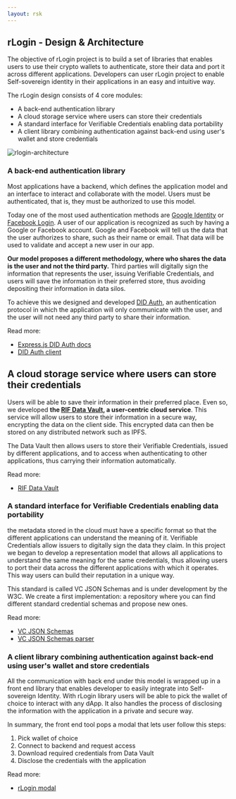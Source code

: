 ```yaml
---
layout: rsk
---
```


## rLogin - Design & Architecture

The objective of rLogin project is to build a set of libraries that enables users to use their crypto wallets to authenticate, store their data and port it across different applications. Developers can user rLogin project to enable Self-sovereign identity in their applications in an easy and intuitive way.

The rLogin design consists of 4 core modules:

- A back-end authentication library
- A cloud storage service where users can store their credentials
- A standard interface for Verifiable Credentials enabling data portability
- A client library combining authentication against back-end using user's wallet and store credentials

![rlogin-architecture](../assets/rlogin-architecture.jpg)

### A back-end authentication library

Most applications have a backend, which defines the application model and an interface to interact and collaborate with the model. Users must be authenticated, that is, they must be authorized to use this model.

Today one of the most used authentication methods are [Google Identity](https://developers.facebook.com/products/facebook-login/) or [Facebook Login](https://developers.facebook.com/products/facebook-login/). A user of our application is recognized as such by having a Google or Facebook account. Google and Facebook will tell us the data that the user authorizes to share, such as their name or email. That data will be used to validate and accept a new user in our app.

**Our model proposes a different methodology, where who shares the data is the user and not the third party.** Third parties will digitally sign the information that represents the user, issuing Verifiable Credentials, and users will save the information in their preferred store, thus avoiding depositing their information in data silos.

To achieve this we designed and developed [DID Auth](../../specs/did-auth), an authentication protocol in which the application will only communicate with the user, and the user will not need any third party to share their information.

Read more:
- [Express.js DID Auth docs](../libraries/express-did-auth)
- [DID Auth client](../libraries/did-auth-client)

## A cloud storage service where users can store their credentials

Users will be able to save their information in their preferred place. Even so, we developed **the [RIF Data Vault](../../data-vault), a user-centric cloud service**. This service will allow users to store their information in a secure way, encrypting the data on the client side. This encrypted data can then be stored on any distributed network such as IPFS.

The Data Vault then allows users to store their Verifiable Credentials, issued by different applications, and to access when authenticating to other applications, thus carrying their information automatically.

Read more:
- [RIF Data Vault](../../data-vault)

### A standard interface for Verifiable Credentials enabling data portability

the metadata stored in the cloud must have a specific format so that the different applications can understand the meaning of it. Verifiable Credentials allow issuers to digitally sign the data they claim. In this project we began to develop a representation model that allows all applications to understand the same meaning for the same credentials, thus allowing users to port their data across the different applications with which it operates. This way users can build their reputation in a unique way.

This standard is called VC JSON Schemas and is under development by the W3C. We create a first implementation: a repository where you can find different standard credential schemas and propose new ones.

Read more:
- [VC JSON Schemas](../libraries/vc-json-schemas)
- [VC JSON Schemas parser](../libraries/vc-json-schemas-parser)

### A client library combining authentication against back-end using user's wallet and store credentials

All the communication with back end under this model is wrapped up in a front end library that enables developer to easily integrate into Self-sovereign Identity. With rLogin library users will be able to pick the wallet of choice to interact with any dApp. It also handles the process of disclosing the information with the application in a private and secure way.

In summary, the front end tool pops a modal that lets user follow this steps:
1. Pick wallet of choice
2. Connect to backend and request access
3. Download required credentials from Data Vault
4. Disclose the credentials with the application

Read more:
- [rLogin modal](../libraries/modal)
